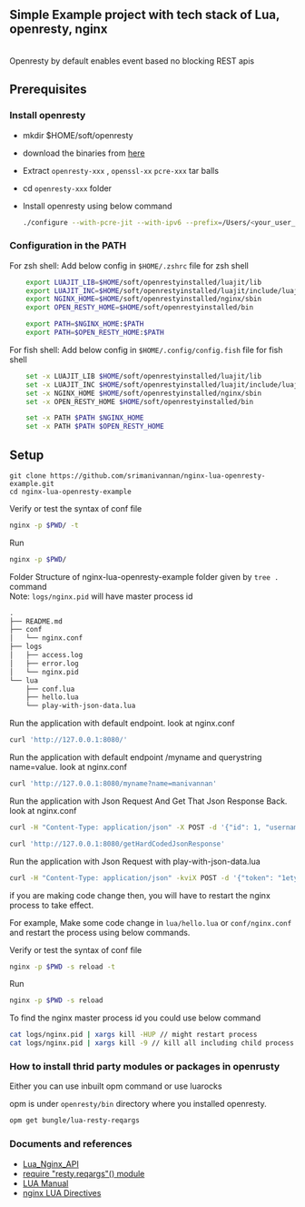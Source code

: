 ## Simple Example project with tech stack of Lua, openresty, nginx
<br>
Openresty by default enables event based no blocking REST apis
<br>

## Prerequisites
  
### Install openresty
  
  - mkdir $HOME/soft/openresty
  - download the binaries from [here](https://github.com/srimanivannan/mac-local-development-setup/tree/main/downloads/for-openresty-nginx-lua)
  - Extract `openresty-xxx` , `openssl-xx` `pcre-xxx` tar balls
  - cd `openresty-xxx` folder
  - Install openresty using below command
 
    ```sh
    ./configure --with-pcre-jit --with-ipv6 --prefix=/Users/<your_user_folder>/soft/openrestyinstalled --with-pcre=/Users/<your_user_folder>/soft/openresty/pcre-8.44 --with-openssl=/Users/<your_user_folder>/soft/openresty/openssl-1.1.1m
    ```

### Configuration in the PATH

For zsh shell: Add below config in `$HOME/.zshrc` file for zsh shell

```bash
    export LUAJIT_LIB=$HOME/soft/openrestyinstalled/luajit/lib
    export LUAJIT_INC=$HOME/soft/openrestyinstalled/luajit/include/luajit-2.1
    export NGINX_HOME=$HOME/soft/openrestyinstalled/nginx/sbin
    export OPEN_RESTY_HOME=$HOME/soft/openrestyinstalled/bin

    export PATH=$NGINX_HOME:$PATH
    export PATH=$OPEN_RESTY_HOME:$PATH
```

For fish shell: Add below config in `$HOME/.config/config.fish` file for fish shell

```bash
    set -x LUAJIT_LIB $HOME/soft/openrestyinstalled/luajit/lib
    set -x LUAJIT_INC $HOME/soft/openrestyinstalled/luajit/include/luajit-2.1
    set -x NGINX_HOME $HOME/soft/openrestyinstalled/nginx/sbin
    set -x OPEN_RESTY_HOME $HOME/soft/openrestyinstalled/bin

    set -x PATH $PATH $NGINX_HOME
    set -x PATH $PATH $OPEN_RESTY_HOME
```

## Setup

```git
git clone https://github.com/srimanivannan/nginx-lua-openresty-example.git
cd nginx-lua-openresty-example
```

Verify or test the syntax of conf file
```bash
nginx -p $PWD/ -t
```
Run
```bash
nginx -p $PWD/
```
Folder Structure of nginx-lua-openresty-example folder given by `tree .` command<br>
Note: `logs/nginx.pid` will have master process id

```markdown
.
├── README.md
├── conf
│   └── nginx.conf
├── logs
│   ├── access.log
│   ├── error.log
│   └── nginx.pid
└── lua
    ├── conf.lua
    ├── hello.lua
    └── play-with-json-data.lua

```
Run the application with default endpoint. look at nginx.conf
```bash
curl 'http://127.0.0.1:8080/'
```
Run the application with default endpoint /myname and querystring name=value. look at nginx.conf
```bash
curl 'http://127.0.0.1:8080/myname?name=manivannan'
```

Run the application with Json Request And Get That Json Response Back. look at nginx.conf
```bash
curl -H "Content-Type: application/json" -X POST -d '{"id": 1, "username":"mani","greetMessage":"Good to see you"}' http://127.0.0.1:8080/postJsonRequestAndGetThatJsonResponseBack

```
```bash
curl 'http://127.0.0.1:8080/getHardCodedJsonResponse'
```
Run the application with Json Request with play-with-json-data.lua
```bash
curl -H "Content-Type: application/json" -kviX POST -d '{"token": "1ety6ki37472nmfhe"}' http://127.0.0.1:8080/playJsonGET

```
if you are making code change then, you will have to restart the nginx process to take effect.

For example, Make some code change in `lua/hello.lua` or `conf/nginx.conf` and restart the process
using below commands.

Verify or test the syntax of conf file
```bash
nginx -p $PWD -s reload -t
```
Run
```bash
nginx -p $PWD -s reload
```
To find the nginx master process id you could use below command

```bash
cat logs/nginx.pid | xargs kill -HUP // might restart process
cat logs/nginx.pid | xargs kill -9 // kill all including child process
```

### How to install thrid party modules or packages in openrusty
Either you can use inbuilt opm command or use luarocks

opm is under `openresty/bin` directory where you installed openresty.

```bash
opm get bungle/lua-resty-reqargs
```

### Documents and references

- [Lua_Nginx_API](https://openresty-reference.readthedocs.io/en/latest/Lua_Nginx_API/)
- [require "resty.reqargs"() module](https://ketzacoatl.github.io/posts/2017-03-03-JSON-POST-processing-in-openresty.html)
- [LUA Manual](http://www.lua.org/manual/5.1/manual.html#pdf-package.seeall)
- [nginx LUA Directives](https://openresty-reference.readthedocs.io/en/latest/Directives/#directives)

